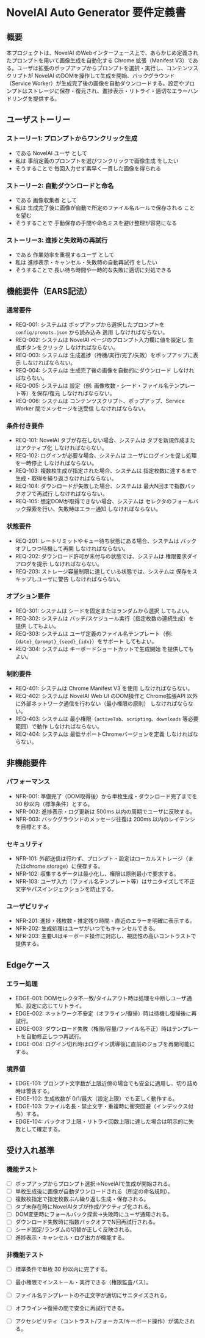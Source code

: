 # NovelAI Auto Generator 要件定義書

## 概要

本プロジェクトは、NovelAI のWebインターフェース上で、あらかじめ定義されたプロンプトを用いて画像生成を自動化する Chrome 拡張（Manifest V3）である。ユーザは拡張のポップアップからプロンプトを選択・実行し、コンテンツスクリプトが NovelAI のDOMを操作して生成を開始、バックグラウンド（Service Worker）が生成完了後の画像を自動ダウンロードする。設定やプロンプトはストレージに保存・復元され、進捗表示・リトライ・適切なエラーハンドリングを提供する。

## ユーザストーリー

### ストーリー1: プロンプトからワンクリック生成

- である NovelAI ユーザ として
- 私は 事前定義のプロンプトを選びワンクリックで画像生成 をしたい
- そうすることで 毎回入力せず素早く一貫した画像を得られる

### ストーリー2: 自動ダウンロードと命名

- である 画像収集者 として
- 私は 生成完了後に画像が自動で所定のファイル名ルールで保存される ことを望む
- そうすることで 手動保存の手間や命名ミスを避け整理が容易になる

### ストーリー3: 進捗と失敗時の再試行

- である 作業効率を重視するユーザ として
- 私は 進捗表示・キャンセル・失敗時の自動再試行 をしたい
- そうすることで 長い待ち時間や一時的な失敗に適切に対処できる

## 機能要件（EARS記法）

### 通常要件

- REQ-001: システムは ポップアップから選択したプロンプトを `config/prompts.json` から読み込み 適用 しなければならない。
- REQ-002: システムは NovelAI ページのプロンプト入力欄に値を設定し 生成ボタンをクリック しなければならない。
- REQ-003: システムは 生成進捗（待機/実行/完了/失敗）をポップアップに表示 しなければならない。
- REQ-004: システムは 生成完了後の画像を自動的にダウンロード しなければならない。
- REQ-005: システムは 設定（例: 画像枚数・シード・ファイル名テンプレート等）を保存/復元 しなければならない。
- REQ-006: システムは コンテンツスクリプト、ポップアップ、Service Worker 間でメッセージを送受信 しなければならない。

### 条件付き要件

- REQ-101: NovelAI タブが存在しない場合、システムは タブを新規作成またはアクティブ化 しなければならない。
- REQ-102: ログインが必要な場合、システムは ユーザにログインを促し処理を一時停止 しなければならない。
- REQ-103: 複数枚生成が指定された場合、システムは 指定枚数に達するまで生成・取得を繰り返さなければならない。
- REQ-104: ダウンロードが失敗した場合、システムは 最大N回まで指数バックオフで再試行 しなければならない。
- REQ-105: 想定DOMが取得できない場合、システムは セレクタのフォールバック探索を行い、失敗時はエラー通知 しなければならない。

### 状態要件

- REQ-201: レートリミットやキュー待ち状態にある場合、システムは バックオフしつつ待機して再開 しなければならない。
- REQ-202: ダウンロード許可が未付与の状態では、システムは 権限要求ダイアログを提示 しなければならない。
- REQ-203: ストレージ容量制限に達している状態では、システムは 保存をスキップしユーザに警告 しなければならない。

### オプション要件

- REQ-301: システムは シードを固定またはランダムから選択 してもよい。
- REQ-302: システムは バッチ/スケジュール実行（指定枚数の連続生成）を提供 してもよい。
- REQ-303: システムは ユーザ定義のファイル名テンプレート（例: `{date}_{prompt}_{seed}_{idx}`）をサポート してもよい。
- REQ-304: システムは キーボードショートカットで生成開始 を提供してもよい。

### 制約要件

- REQ-401: システムは Chrome Manifest V3 を使用 しなければならない。
- REQ-402: システムは NovelAI Web UI のDOM操作と Chrome拡張API 以外に外部ネットワーク通信を行わない（最小権限の原則） しなければならない。
- REQ-403: システムは 最小権限（`activeTab`、`scripting`、`downloads` 等必要範囲）で動作 しなければならない。
- REQ-404: システムは 最低サポートChromeバージョンを定義 しなければならない。

## 非機能要件

### パフォーマンス

- NFR-001: 準備完了（DOM取得後）から単枚生成・ダウンロード完了までを 30 秒以内（標準条件）とする。
- NFR-002: 進捗表示・ログ更新は 500ms 以内の周期でユーザに反映する。
- NFR-003: バックグラウンドのメッセージ往復は 200ms 以内のレイテンシを目標とする。

### セキュリティ

- NFR-101: 外部送信は行わず、プロンプト・設定はローカルストレージ（またはchrome.storage）に保存する。
- NFR-102: 収集するデータは最小化し、権限は原則最小で要求する。
- NFR-103: ユーザ入力（ファイル名テンプレート等）はサニタイズして不正文字やパスインジェクションを防止する。

### ユーザビリティ

- NFR-201: 進捗・残枚数・推定残り時間・直近のエラーを明確に表示する。
- NFR-202: 生成処理はユーザがいつでもキャンセルできる。
- NFR-203: 主要UIはキーボード操作に対応し、視認性の高いコントラストで提供する。

## Edgeケース

### エラー処理

- EDGE-001: DOMセレクタ不一致/タイムアウト時は処理を中断しユーザ通知、設定に応じてリトライ。
- EDGE-002: ネットワーク不安定（オフライン/復帰）時は待機し復帰後に再試行。
- EDGE-003: ダウンロード失敗（権限/容量/ファイル名不正）時はテンプレートを自動修正しつつ再試行。
- EDGE-004: ログイン切れ時はログイン誘導後に直前のジョブを再開可能にする。

### 境界値

- EDGE-101: プロンプト文字数が上限近傍の場合でも安全に適用し、切り詰め時は警告する。
- EDGE-102: 生成枚数が 0/1/最大（設定上限）でも正しく動作する。
- EDGE-103: ファイル名長・禁止文字・重複時に衝突回避（インデックス付与）する。
- EDGE-104: バックオフ上限・リトライ回数上限に達した場合は明示的に失敗として確定する。

## 受け入れ基準

### 機能テスト

- [ ] ポップアップからプロンプト選択→NovelAIで生成が開始される。
- [ ] 単枚生成後に画像が自動ダウンロードされる（所定の命名規則）。
- [ ] 複数枚指定で指定枚数ぶん繰り返し生成・保存される。
- [ ] タブ未存在時にNovelAIタブが作成/アクティブ化される。
- [ ] DOM変更時にフォールバック探索→失敗時にユーザ通知される。
- [ ] ダウンロード失敗時に指数バックオフでN回再試行される。
- [ ] シード固定/ランダムの切替が正しく反映される。
- [ ] 進捗表示・キャンセル・ログ出力が機能する。

### 非機能テスト

- [ ] 標準条件で単枚 30 秒以内に完了する。
- [ ] 最小権限でインストール・実行できる（権限監査パス）。
- [ ] ファイル名テンプレートの不正文字が適切にサニタイズされる。
- [ ] オフライン→復帰の間で安全に再試行できる。
- [ ] アクセシビリティ（コントラスト/フォーカス/キーボード操作）が満たされる。

